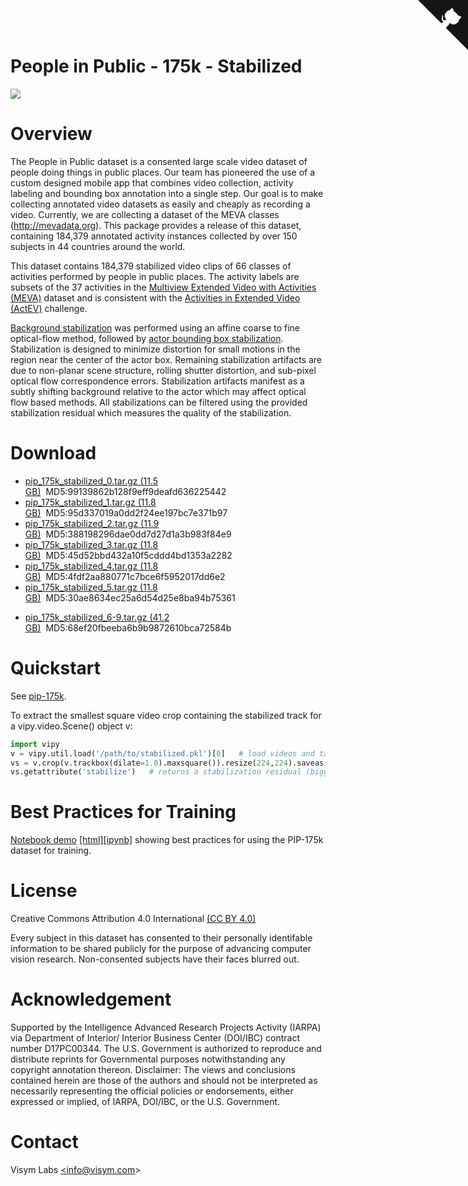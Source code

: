 <a href="https://github.com/visym/collector" class="github-corner" aria-label="View source on GitHub"><svg width="80" height="80" viewBox="0 0 250 250" style="fill:#151513; color:#fff; position: absolute; top: 0; border: 0; right: 0;" aria-hidden="true"><path d="M0,0 L115,115 L130,115 L142,142 L250,250 L250,0 Z"></path><path d="M128.3,109.0 C113.8,99.7 119.0,89.6 119.0,89.6 C122.0,82.7 120.5,78.6 120.5,78.6 C119.2,72.0 123.4,76.3 123.4,76.3 C127.3,80.9 125.5,87.3 125.5,87.3 C122.9,97.6 130.6,101.9 134.4,103.2" fill="currentColor" style="transform-origin: 130px 106px;" class="octo-arm"></path><path d="M115.0,115.0 C114.9,115.1 118.7,116.5 119.8,115.4 L133.7,101.6 C136.9,99.2 139.9,98.4 142.2,98.6 C133.8,88.0 127.5,74.4 143.8,58.0 C148.5,53.4 154.0,51.2 159.7,51.0 C160.3,49.4 163.2,43.6 171.4,40.1 C171.4,40.1 176.1,42.5 178.8,56.2 C183.1,58.6 187.2,61.8 190.9,65.4 C194.5,69.0 197.7,73.2 200.1,77.6 C213.8,80.2 216.3,84.9 216.3,84.9 C212.7,93.1 206.9,96.0 205.4,96.6 C205.1,102.4 203.0,107.8 198.3,112.5 C181.9,128.9 168.3,122.5 157.7,114.1 C157.9,116.9 156.7,120.9 152.7,124.9 L141.0,136.5 C139.8,137.7 141.6,141.9 141.8,141.8 Z" fill="currentColor" class="octo-body"></path></svg></a>

# People in Public - 175k - Stabilized

![](pip_175k_stabilized.webp)

# Overview

The People in Public dataset is a consented large scale video dataset of people doing things in public places.  Our team has pioneered the use of a 
custom designed mobile app that combines video collection, activity labeling and bounding box annotation into a single step.  Our goal is to 
make collecting annotated video datasets as easily and cheaply as recording a video.  Currently, we are collecting a dataset of the MEVA 
classes (http://mevadata.org).  This package provides a release of this dataset, containing 184,379 annotated activity instances collected by 
over 150 subjects in 44 countries around the world. 

This dataset contains 184,379 stabilized video clips of 66 classes of activities performed by people in public places.  The activity labels are subsets of the 37 activities in the [Multiview Extended Video with Activities (MEVA)](https://mevadata.org) dataset and is consistent with the [Activities in Extended Video (ActEV)](https://actev.nist.gov/) challenge.  

[Background stabilization](https://github.com/visym/vipy/blob/bc20f6f32492badd181faa0ccf7b0029f1f63fee/vipy/flow.py#L307-L328) was performed using an affine coarse to fine optical-flow method, followed by [actor bounding box stabilization](https://github.com/visym/collector/blob/adc5486c7f88291b77f9a707a78763c2b5958406/pycollector/detection.py#L177-L236).  Stabilization is designed to minimize distortion for small motions in the region near the center of the actor box.  Remaining stabilization artifacts are due to non-planar scene structure, rolling shutter distortion, and sub-pixel optical flow correspondence errors.  Stabilization artifacts manifest as a subtly shifting background relative to the actor which may affect optical flow based methods.  All stabilizations can be filtered using the provided stabilization residual which measures the quality of the stabilization.  

# Download

* [pip_175k_stabilized_0.tar.gz (11.5 GB)](https://dl.dropboxusercontent.com/s/h7j4391iyqfo85d/pip_175k_stabilized_0.tar.gz)&nbsp;&nbsp;MD5:99139862b128f9eff9deafd636225442&nbsp;&nbsp;&nbsp;&nbsp;
* [pip_175k_stabilized_1.tar.gz (11.8 GB)](https://dl.dropboxusercontent.com/s/zwxzdirbp6kvq93/pip_175k_stabilized_1.tar.gz)&nbsp;&nbsp;MD5:95d337019a0dd2f24ee197bc7e371b97&nbsp;&nbsp;&nbsp;&nbsp;
* [pip_175k_stabilized_2.tar.gz (11.9 GB)](https://dl.dropboxusercontent.com/s/rg9t5edfmyp6uq0/pip_175k_stabilized_2.tar.gz)&nbsp;&nbsp;MD5:388198296dae0dd7d27d1a3b983f84e9&nbsp;&nbsp;&nbsp;&nbsp;
* [pip_175k_stabilized_3.tar.gz (11.8 GB)](https://dl.dropboxusercontent.com/s/n82mkbstgidnon7/pip_175k_stabilized_3.tar.gz)&nbsp;&nbsp;MD5:45d52bbd432a10f5cddd4bd1353a2282&nbsp;&nbsp;&nbsp;&nbsp;
* [pip_175k_stabilized_4.tar.gz (11.8 GB)](https://dl.dropboxusercontent.com/s/gqrricwj3vyp4sc/pip_175k_stabilized_4.tar.gz)&nbsp;&nbsp;MD5:4fdf2aa880771c7bce6f5952017dd6e2&nbsp;&nbsp;&nbsp;&nbsp;
* [pip_175k_stabilized_5.tar.gz (11.8 GB)](https://dl.dropboxusercontent.com/s/yfkma0kt30810h1/pip_175k_stabilized_5.tar.gz)&nbsp;&nbsp;MD5:30ae8634ec25a6d54d25e8ba94b75361&nbsp;&nbsp;&nbsp;&nbsp;
<!--- * [pip_175k_stabilized_6-7.tar.gz (20.5 GB)](https://dl.dropboxusercontent.com/s/yoabjhep9g6ozs1/pip_175k_stabilized_6-7.tar.gz)&nbsp;&nbsp;MD5:b18e0ba7d0ea411a1b8ef4fe2e3d8b59&nbsp;&nbsp;&nbsp;&nbsp; --->
* [pip_175k_stabilized_6-9.tar.gz (41.2 GB)](https://dl.dropboxusercontent.com/s/g2qzku5uw57q9d8/pip_175k_stabilized_6-9.tar.gz)&nbsp;&nbsp;MD5:68ef20fbeeba6b9b9872610bca72584b&nbsp;&nbsp;&nbsp;&nbsp;


# Quickstart

See [pip-175k](https://visym.github.io/collector/pip_175k/).

To extract the smallest square video crop containing the stabilized track for a vipy.video.Scene() object v:

```python
import vipy
v = vipy.util.load('/path/to/stabilized.pkl')[0]   # load videos and take one
vs = v.crop(v.trackbox(dilate=1.0).maxsquare()).resize(224,224).saveas('/path/to/out.mp4')
vs.getattribute('stabilize')   # returns a stabilization residual (bigger is worse)
```

# Best Practices for Training

[Notebook demo](https://htmlpreview.github.io/?https://github.com/visym/collector/blob/master/docs/pip_175k/best_practices.html)&nbsp;[[html]](https://htmlpreview.github.io/?https://github.com/visym/collector/blob/master/docs/pip_175k/best_practices.html)[[ipynb]](https://github.com/visym/collector/blob/master/docs/pip_175k/best_practices.ipynb) showing best practices for using the PIP-175k dataset for training.

# License

Creative Commons Attribution 4.0 International [(CC BY 4.0)](https://creativecommons.org/licenses/by/4.0/)

Every subject in this dataset has consented to their personally identifable information to be shared publicly for the purpose of advancing computer vision research.  Non-consented subjects have their faces blurred out.  

# Acknowledgement

Supported by the Intelligence Advanced Research Projects Activity (IARPA) via Department of Interior/ Interior Business Center (DOI/IBC) contract number D17PC00344. The U.S. Government is authorized to reproduce and distribute reprints for Governmental purposes notwithstanding any copyright annotation thereon. Disclaimer: The views and conclusions contained herein are those of the authors and should not be interpreted as necessarily representing the official policies or endorsements, either expressed or implied, of IARPA, DOI/IBC, or the U.S. Government.

# Contact

Visym Labs <a href="mailto:info@visym.com">&lt;info@visym.com&gt;</a>


